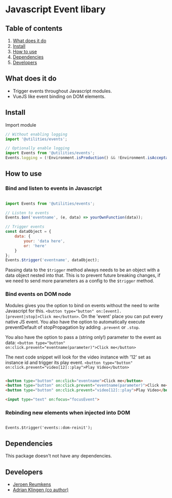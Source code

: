 
# Javascript Event libary

## Table of contents
1. [What does it do](#markdown-header-what-does-it-do)
2. [Install](#markdown-header-install)
3. [How to use](#markdown-header-how-to-use)
4. [Dependencies](#markdown-header-dependencies)
5. [Developers](#markdown-header-developers)


## What does it do
* Trigger events throughout Javascript modules.
* VueJS like event binding on DOM elements.

## Install
Import module
```javascript
// Without enabling logging
import '@utilities/events';

// Optionally enable logging
import Events from '@utilities/events';
Events.logging = (!Environment.isProduction() && !Environment.isAcceptation());
```

## How to use
### Bind and listen to events in Javascript
```javascript

import Events from '@utilities/events';

// Listen to events
Events.$on('eventname', (e, data) => yourOwnFunction(data));

// Trigger events
const dataObject = {
    data: {
        your: 'data here',
        or: 'here'
    }
};
Events.$trigger('eventname', dataObject);

```
Passing data to the `$trigger` method always needs to be an object with a data object nested into that.
This is to prevent future breaking changes, if we need to send more parameters as a config to the `$trigger` method.

### Bind events on DOM node

Modules gives you the option to bind on events without the need to write Javascript for this.
`<button type="button" on:[event].[prevent|stop]>Click me</button>`. On the 'event' place you can put every native JS event.
You also have the option to automatically execute preventDefault of stopPropagation by adding `.prevent` or `.stop`.

You also have the option to pass a (string only!) parameter to the event as data:
`<button type="button" on:click.prevent="eventname(parameter)">Click me</button>`

The next code snippet will look for the video instance with '12' set as instance id and trigger its play event.
`<button type="button" on:click.prevent="video[12]::play">Play Video</button>`


```html

<button type="button" on:click="eventname">Click me</button>
<button type="button" on:click.prevent="eventname(parameter)">Click me</button>
<button type="button" on:click.prevent="video[12]::play">Play Video</button>

<input type="text" on:focus="focusEvent">

```

### Rebinding new elements when injected into DOM
```

Events.$trigger('events::dom-reinit');

```

## Dependencies
This package doesn't not have any dependencies.

## Developers
* [Jeroen Reumkens](mailto:jeroen.reumkens@tamtam.nl)
* [Adrian Klingen (co author)](mailto:adrian.klingen@deptagency.com)

